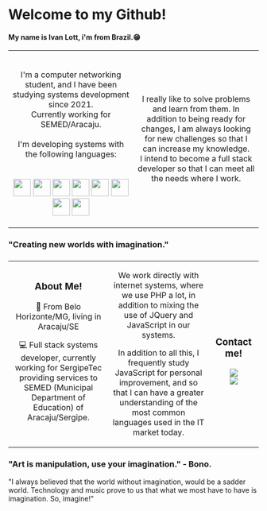 <link rel="stylesheet" href="https://cdn.jsdelivr.net/gh/devicons/devicon@v2.15.1/devicon.min.css">
<h1> Welcome to my Github! </br> 
    <h4>
        My name is Ivan Lott, i'm from Brazil.😁
    </h4>
    
</h1>

<table>

<tr>
    <td width="50%" align="center">
        <p>
            </br>
            I'm a computer networking student, and I have been studying systems development since 2021.</br>
            Currently working for SEMED/Aracaju.</br></br>
            I'm developing systems with the following languages:</br></br><br>
                <img src="https://cdn.jsdelivr.net/gh/devicons/devicon/icons/html5/html5-original-wordmark.svg" width="35" height="35"/>
                <img src="https://cdn.jsdelivr.net/gh/devicons/devicon/icons/css3/css3-original-wordmark.svg" width="35" height="35"/>
                <img src="https://cdn.jsdelivr.net/gh/devicons/devicon/icons/php/php-original.svg" width="35" height="35"/>
                <img src="https://cdn.jsdelivr.net/gh/devicons/devicon/icons/javascript/javascript-original.svg" width="35" height="35"/>
                <img src="https://cdn.jsdelivr.net/gh/devicons/devicon/icons/jquery/jquery-original-wordmark.svg" width="35" height="35"/>
                <img src="https://cdn.jsdelivr.net/gh/devicons/devicon/icons/vuejs/vuejs-original-wordmark.svg" width="35" height="35"/>
                <img src="https://cdn.jsdelivr.net/gh/devicons/devicon/icons/nodejs/nodejs-original-wordmark.svg" width="35" height="35"/>
                <img src="https://cdn.jsdelivr.net/gh/devicons/devicon/icons/react/react-original-wordmark.svg" width="35" height="35"/>
        </p>
    </td>
    <td width="50%" align="center">
        <p>
            I really like to solve problems and learn from them. In addition to being ready for changes, I am always looking for new challenges so that I can increase my knowledge.</br>
            I intend to become a full stack developer so that I can meet all the needs where I work.
        </p>
    </td>
    
</tr>
</table>

<h3>
    <b>"Creating new worlds with imagination."</b>
<h3>
<table align="center">
    <tr>
        <td width="40%" align="center">
            <h3>About Me!</h3>
            <p>🚩 From Belo Horizonte/MG, living in Aracaju/SE</p>
            <p>💻 Full stack systems developer, currently working for SergipeTec providing services to SEMED (Municipal Department of Education) of Aracaju/Sergipe.</p><br>
        </td>
        <td width="40%" align="center">
            <p>We work directly with internet systems, where we use PHP a lot, in addition to mixing the use of JQuery and JavaScript in our systems.<br></p>
            <p>In addition to all this, I frequently study JavaScript for personal improvement, and so that I can have a greater understanding of the most common languages ​​used in the IT market today.</p>
        </td>
        <td width="20%" align="center">
            <h3>Contact me!</h3>
            <a href="https://www.linkedin.com/in/ivan-lott-854497211/" target="#">
                <img src="https://img.shields.io/badge/LinkedIn-0077B5?style=for-the-badge&logo=linkedin&logoColor=white" target="_blank">
            </a><br>
            <a href="https://www.instagram.com/ilott__/" target="#">
                <img src="https://img.shields.io/badge/Instagram-E4405F?style=for-the-badge&logo=instagram&logoColor=white" target ="_blank">
            </a>
        </td>
    </tr>
</table>

<h3> "Art is manipulation, use your imagination." - Bono.</h3>

<p> "I always believed that the world without imagination, would be a sadder world.
Technology and music prove to us that what we most have to have is imagination. So, imagine!" </p>
